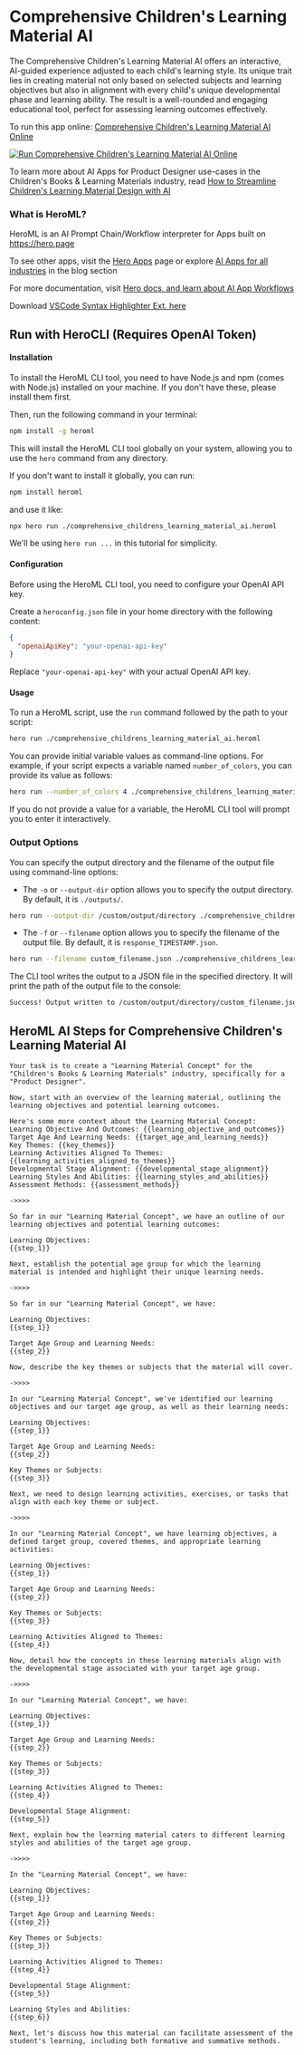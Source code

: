 # Comprehensive Children's Learning Material AI

The Comprehensive Children's Learning Material AI offers an interactive, AI-guided experience adjusted to each child's learning style. Its unique trait lies in creating material not only based on selected subjects and learning objectives but also in alignment with every child's unique developmental phase and learning ability. The result is a well-rounded and engaging educational tool, perfect for assessing learning outcomes effectively.

To run this app online: [Comprehensive Children's Learning Material AI Online](https://hero.page/app/comprehensive-children's-learning-material-ai-personalized-ai-driven-learning-experience/J7eGJzacMwBqW9tdipFC)

[![Run Comprehensive Children's Learning Material AI Online](/assets/run.svg)](https://hero.page/app/comprehensive-children's-learning-material-ai-personalized-ai-driven-learning-experience/J7eGJzacMwBqW9tdipFC)

To learn more about AI Apps for Product Designer use-cases in the Children's Books & Learning Materials industry, read [How to Streamline Children's Learning Material Design with AI](https://hero.page/blog/ai/children's-books-and-learning-materials/how-to-streamline-children's-learning-material-design-with-ai/170778)

### What is HeroML?
HeroML is an AI Prompt Chain/Workflow interpreter for Apps built on https://hero.page 

To see other apps, visit the [Hero Apps](https://hero.page/apps) page or explore [AI Apps for all industries](https://hero.page/blog) in the blog section

For more documentation, visit [Hero docs, and learn about AI App Workflows](https://hero.page/tutorials/introduction-to-heroml)

Download [VSCode Syntax Highlighter Ext. here](https://marketplace.visualstudio.com/items?itemName=hero-page.heroml)

## Run with HeroCLI (Requires OpenAI Token)

#### Installation

To install the HeroML CLI tool, you need to have Node.js and npm (comes with Node.js) installed on your machine. If you don't have these, please install them first. 

Then, run the following command in your terminal:

```bash
npm install -g heroml
```

This will install the HeroML CLI tool globally on your system, allowing you to use the `hero` command from any directory.

If you don't want to install it globally, you can run:

```bash
npm install heroml
```

and use it like:

```bash
npx hero run ./comprehensive_childrens_learning_material_ai.heroml
```

We'll be using `hero run ...` in this tutorial for simplicity.

#### Configuration

Before using the HeroML CLI tool, you need to configure your OpenAI API key. 

Create a `heroconfig.json` file in your home directory with the following content:

```json
{
  "openaiApiKey": "your-openai-api-key"
}
```

Replace `"your-openai-api-key"` with your actual OpenAI API key.

#### Usage

To run a HeroML script, use the `run` command followed by the path to your script:

```bash
hero run ./comprehensive_childrens_learning_material_ai.heroml
```

You can provide initial variable values as command-line options. For example, if your script expects a variable named `number_of_colors`, you can provide its value as follows:

```bash
hero run --number_of_colors 4 ./comprehensive_childrens_learning_material_ai.heroml
```

If you do not provide a value for a variable, the HeroML CLI tool will prompt you to enter it interactively.

### Output Options

You can specify the output directory and the filename of the output file using command-line options:

- The `-o` or `--output-dir` option allows you to specify the output directory. By default, it is `./outputs/`.

```bash
hero run --output-dir /custom/output/directory ./comprehensive_childrens_learning_material_ai.heroml
```

- The `-f` or `--filename` option allows you to specify the filename of the output file. By default, it is `response_TIMESTAMP.json`.

```bash
hero run --filename custom_filename.json ./comprehensive_childrens_learning_material_ai.heroml
```

The CLI tool writes the output to a JSON file in the specified directory. It will print the path of the output file to the console:

```bash
Success! Output written to /custom/output/directory/custom_filename.json
```


## HeroML AI Steps for Comprehensive Children's Learning Material AI
```
Your task is to create a "Learning Material Concept" for the "Children's Books & Learning Materials" industry, specifically for a "Product Designer". 

Now, start with an overview of the learning material, outlining the learning objectives and potential learning outcomes. 

Here's some more context about the Learning Material Concept:
Learning Objective And Outcomes: {{learning_objective_and_outcomes}}
Target Age And Learning Needs: {{target_age_and_learning_needs}}
Key Themes: {{key_themes}}
Learning Activities Aligned To Themes: {{learning_activities_aligned_to_themes}}
Developmental Stage Alignment: {{developmental_stage_alignment}}
Learning Styles And Abilities: {{learning_styles_and_abilities}}
Assessment Methods: {{assessment_methods}}

->>>>

So far in our "Learning Material Concept", we have an outline of our learning objectives and potential learning outcomes:

Learning Objectives:
{{step_1}}

Next, establish the potential age group for which the learning material is intended and highlight their unique learning needs.

->>>>

So far in our "Learning Material Concept", we have:

Learning Objectives:
{{step_1}}

Target Age Group and Learning Needs:
{{step_2}}

Now, describe the key themes or subjects that the material will cover.

->>>>

In our "Learning Material Concept", we've identified our learning objectives and our target age group, as well as their learning needs:

Learning Objectives:
{{step_1}}

Target Age Group and Learning Needs:
{{step_2}}

Key Themes or Subjects:
{{step_3}}

Next, we need to design learning activities, exercises, or tasks that align with each key theme or subject.

->>>>

In our "Learning Material Concept", we have learning objectives, a defined target group, covered themes, and appropriate learning activities:

Learning Objectives:
{{step_1}}

Target Age Group and Learning Needs:
{{step_2}}

Key Themes or Subjects:
{{step_3}}

Learning Activities Aligned to Themes:
{{step_4}}

Now, detail how the concepts in these learning materials align with the developmental stage associated with your target age group.

->>>>

In our "Learning Material Concept", we have:

Learning Objectives:
{{step_1}}

Target Age Group and Learning Needs:
{{step_2}}

Key Themes or Subjects:
{{step_3}}

Learning Activities Aligned to Themes:
{{step_4}}

Developmental Stage Alignment:
{{step_5}}

Next, explain how the learning material caters to different learning styles and abilities of the target age group.

->>>>

In the "Learning Material Concept", we have:

Learning Objectives:
{{step_1}}

Target Age Group and Learning Needs:
{{step_2}}

Key Themes or Subjects:
{{step_3}}

Learning Activities Aligned to Themes:
{{step_4}}

Developmental Stage Alignment:
{{step_5}}

Learning Styles and Abilities:
{{step_6}}

Next, let's discuss how this material can facilitate assessment of the student's learning, including both formative and summative methods. 


```

